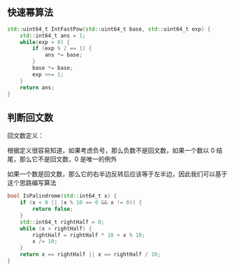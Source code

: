 
## 快速幂算法
```cpp
std::uint64_t IntFastPow(std::uint64_t base, std::uint64_t exp) {
    std::int64_t ans = 1;
    while(exp > 0) {
        if (exp % 2 == 1) {
            ans *= base;
        }
        base *= base;
        exp >>= 1;
    }
    return ans;
}
```
## 判断回文数
回文数定义：

根据定义很容易知道，如果考虑负号，那么负数不是回文数，如果一个数以 0 结尾，那么它不是回文数，0 是唯一的例外

如果一个数是回文数，那么它的右半边反转后应该等于左半边，因此我们可以基于这个思路编写算法
```cpp
bool IsPalindrome(std::int64_t x) {
    if (x < 0 || (x % 10 == 0 && x != 0)) {
        return false;
    }
    std::int64_t rightHalf = 0;
    while (x > rightHalf) {
        rightHalf = rightHalf * 10 + x % 10;
        x /= 10;
    }
    return x == rightHalf || x == rightHalf / 10;
}
```
